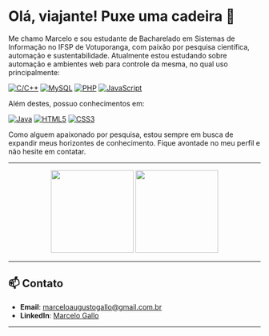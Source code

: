 # Olá, viajante! Puxe uma cadeira 👋

Me chamo Marcelo e sou estudante de Bacharelado em Sistemas de Informação no IFSP de Votuporanga, com paixão por pesquisa científica, automação e sustentabilidade.
Atualmente estou estudando sobre automação e ambientes web para controle da mesma, no qual uso principalmente: <br>

[![C/C++](https://img.shields.io/badge/C%2FC++-00599C?style=for-the-badge&logo=c%2B%2B&logoColor=white)](https://isocpp.org/)
[![MySQL](https://img.shields.io/badge/MySQL-4479A1?style=for-the-badge&logo=mysql&logoColor=white)](https://www.mysql.com/)
[![PHP](https://img.shields.io/badge/PHP-777BB4?style=for-the-badge&logo=php&logoColor=white)](https://www.php.net/)
[![JavaScript](https://img.shields.io/badge/JavaScript-F7DF1E?style=for-the-badge&logo=javascript&logoColor=black)](https://www.javascript.com/) <br>

Além destes, possuo conhecimentos em: <br>

[![Java](https://img.shields.io/badge/java-%23ED8B00.svg?style=for-the-badge&logo=openjdk&logoColor=white)](https://www.java.com/)
[![HTML5](https://img.shields.io/badge/HTML5-E34F26?style=for-the-badge&logo=html5&logoColor=white)](https://developer.mozilla.org/en-US/docs/Web/Guide/HTML/HTML5)
[![CSS3](https://img.shields.io/badge/CSS3-1572B6?style=for-the-badge&logo=css3&logoColor=white)](https://developer.mozilla.org/en-US/docs/Web/CSS) <br>

Como alguem apaixonado por pesquisa, estou sempre em busca de expandir meus horizontes de conhecimento. Fique avontade no meu perfil e não hesite em contatar.

---

<div align="center">
  <img height="165em" src="https://github-readme-stats.vercel.app/api?username=Marcelo-Gallo&show_icons=true&theme=dark"/>
  <img height="165em" src="https://github-readme-stats.vercel.app/api/top-langs/?username=Marcelo-Gallo&layout=compact&theme=dark"/>
</div>

---

## 📫 Contato

- **Email**: [marceloaugustogallo@gmail.com.br](mailto:marceloaugustogallo@gmail.com.br)
- **LinkedIn**: [Marcelo Gallo](https://www.linkedin.com/in/marceloaugustogodoigallo/)

---
